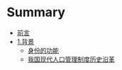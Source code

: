 # Summary

* [前言](README.md)
* [1.背景](chapter1.md)
  * [身份的功能](chapter1/11shen-fen-de-gong-neng.md)
  * [我国现代人口管理制度历史沿革](chapter1/12wo-guo-xian-dai-ren-kou-guan-li-zhi-du-li-shi-yan-ge.md)

